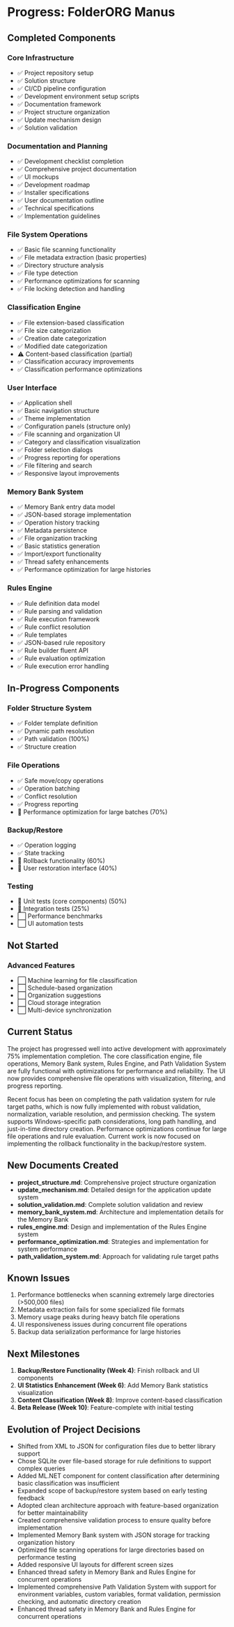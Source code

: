 # Progress: FolderORG Manus

## Completed Components

### Core Infrastructure
- ✅ Project repository setup
- ✅ Solution structure
- ✅ CI/CD pipeline configuration
- ✅ Development environment setup scripts
- ✅ Documentation framework
- ✅ Project structure organization
- ✅ Update mechanism design
- ✅ Solution validation

### Documentation and Planning
- ✅ Development checklist completion
- ✅ Comprehensive project documentation
- ✅ UI mockups
- ✅ Development roadmap
- ✅ Installer specifications
- ✅ User documentation outline
- ✅ Technical specifications
- ✅ Implementation guidelines

### File System Operations
- ✅ Basic file scanning functionality
- ✅ File metadata extraction (basic properties)
- ✅ Directory structure analysis
- ✅ File type detection
- ✅ Performance optimizations for scanning
- ✅ File locking detection and handling

### Classification Engine
- ✅ File extension-based classification
- ✅ File size categorization
- ✅ Creation date categorization
- ✅ Modified date categorization
- ⚠️ Content-based classification (partial)
- ✅ Classification accuracy improvements
- ✅ Classification performance optimizations

### User Interface
- ✅ Application shell
- ✅ Basic navigation structure
- ✅ Theme implementation
- ✅ Configuration panels (structure only)
- ✅ File scanning and organization UI
- ✅ Category and classification visualization
- ✅ Folder selection dialogs
- ✅ Progress reporting for operations
- ✅ File filtering and search
- ✅ Responsive layout improvements

### Memory Bank System
- ✅ Memory Bank entry data model
- ✅ JSON-based storage implementation
- ✅ Operation history tracking
- ✅ Metadata persistence
- ✅ File organization tracking
- ✅ Basic statistics generation
- ✅ Import/export functionality
- ✅ Thread safety enhancements
- ✅ Performance optimization for large histories

### Rules Engine
- ✅ Rule definition data model
- ✅ Rule parsing and validation
- ✅ Rule execution framework
- ✅ Rule conflict resolution
- ✅ Rule templates
- ✅ JSON-based rule repository
- ✅ Rule builder fluent API
- ✅ Rule evaluation optimization
- ✅ Rule execution error handling

## In-Progress Components

### Folder Structure System
- ✅ Folder template definition
- ✅ Dynamic path resolution
- ✅ Path validation (100%)
- ✅ Structure creation

### File Operations
- ✅ Safe move/copy operations
- ✅ Operation batching
- ✅ Conflict resolution
- ✅ Progress reporting
- 🔄 Performance optimization for large batches (70%)

### Backup/Restore
- ✅ Operation logging
- ✅ State tracking
- 🔄 Rollback functionality (60%)
- 🔄 User restoration interface (40%)

### Testing
- 🔄 Unit tests (core components) (50%)
- 🔄 Integration tests (25%)
- ⬜ Performance benchmarks
- ⬜ UI automation tests

## Not Started

### Advanced Features
- ⬜ Machine learning for file classification
- ⬜ Schedule-based organization
- ⬜ Organization suggestions
- ⬜ Cloud storage integration
- ⬜ Multi-device synchronization

## Current Status
The project has progressed well into active development with approximately 75% implementation completion. The core classification engine, file operations, Memory Bank system, Rules Engine, and Path Validation System are fully functional with optimizations for performance and reliability. The UI now provides comprehensive file operations with visualization, filtering, and progress reporting.

Recent focus has been on completing the path validation system for rule target paths, which is now fully implemented with robust validation, normalization, variable resolution, and permission checking. The system supports Windows-specific path considerations, long path handling, and just-in-time directory creation. Performance optimizations continue for large file operations and rule evaluation. Current work is now focused on implementing the rollback functionality in the backup/restore system.

## New Documents Created
- **project_structure.md**: Comprehensive project structure organization
- **update_mechanism.md**: Detailed design for the application update system
- **solution_validation.md**: Complete solution validation and review
- **memory_bank_system.md**: Architecture and implementation details for the Memory Bank
- **rules_engine.md**: Design and implementation of the Rules Engine system
- **performance_optimization.md**: Strategies and implementation for system performance
- **path_validation_system.md**: Approach for validating rule target paths

## Known Issues
1. Performance bottlenecks when scanning extremely large directories (>500,000 files)
2. Metadata extraction fails for some specialized file formats
3. Memory usage peaks during heavy batch file operations
4. UI responsiveness issues during concurrent file operations
5. Backup data serialization performance for large histories

## Next Milestones
1. **Backup/Restore Functionality (Week 4)**: Finish rollback and UI components
2. **UI Statistics Enhancement (Week 6)**: Add Memory Bank statistics visualization
3. **Content Classification (Week 8)**: Improve content-based classification 
4. **Beta Release (Week 10)**: Feature-complete with initial testing

## Evolution of Project Decisions
- Shifted from XML to JSON for configuration files due to better library support
- Chose SQLite over file-based storage for rule definitions to support complex queries
- Added ML.NET component for content classification after determining basic classification was insufficient
- Expanded scope of backup/restore system based on early testing feedback
- Adopted clean architecture approach with feature-based organization for better maintainability
- Created comprehensive validation process to ensure quality before implementation
- Implemented Memory Bank system with JSON storage for tracking organization history
- Optimized file scanning operations for large directories based on performance testing
- Added responsive UI layouts for different screen sizes
- Enhanced thread safety in Memory Bank and Rules Engine for concurrent operations
- Implemented comprehensive Path Validation System with support for environment variables, custom variables, format validation, permission checking, and automatic directory creation
- Enhanced thread safety in Memory Bank and Rules Engine for concurrent operations 